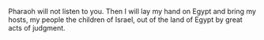 Pharaoh will not listen to you. Then I will lay my hand on Egypt and bring my hosts, my people the children of Israel, out of the land of Egypt by great acts of judgment.
